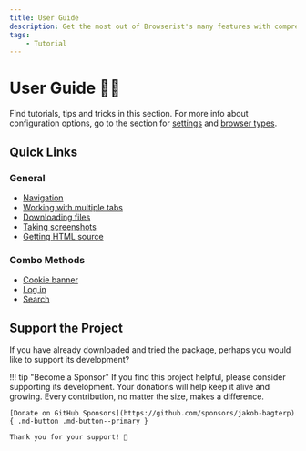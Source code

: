 ```yaml
---
title: User Guide
description: Get the most out of Browserist's many features with comprehensive tutorials, tips, and tricks. Includes guides and code examples for both beginners and advanced users.
tags:
    - Tutorial
---
```


# User Guide 👨‍🔧
Find tutorials, tips and tricks in this section. For more info about configuration options, go to the section for [settings](../settings/overview.md) and [browser types](../settings/browser-types.md).

## Quick Links
### General
* [Navigation](navigation/basics.md)
* [Working with multiple tabs](navigation/tabs.md)
* [Downloading files](download-files.md)
* [Taking screenshots](screenshots.md)
* [Getting HTML source](html-source.md)

### Combo Methods
* [Cookie banner](combo-methods/cookie-banner.md)
* [Log in](combo-methods/log-in.md)
* [Search](combo-methods/search.md)

## Support the Project
If you have already downloaded and tried the package, perhaps you would like to support its development?

!!! tip "Become a Sponsor"
    If you find this project helpful, please consider supporting its development. Your donations will help keep it alive and growing. Every contribution, no matter the size, makes a difference.

    [Donate on GitHub Sponsors](https://github.com/sponsors/jakob-bagterp){ .md-button .md-button--primary }

    Thank you for your support! 🙌
